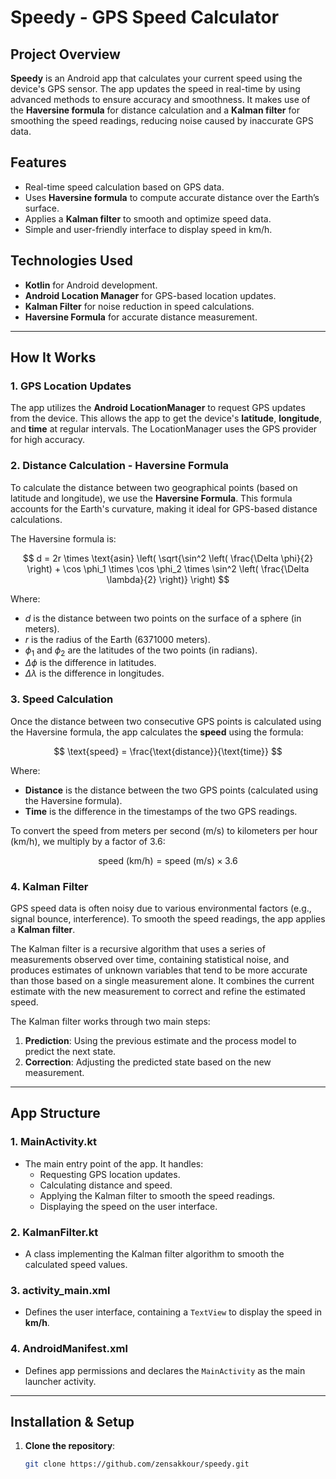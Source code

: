 # **Speedy - GPS Speed Calculator**

## **Project Overview**
**Speedy** is an Android app that calculates your current speed using the device's GPS sensor. The app updates the speed in real-time by using advanced methods to ensure accuracy and smoothness. It makes use of the **Haversine formula** for distance calculation and a **Kalman filter** for smoothing the speed readings, reducing noise caused by inaccurate GPS data.

## **Features**
- Real-time speed calculation based on GPS data.
- Uses **Haversine formula** to compute accurate distance over the Earth’s surface.
- Applies a **Kalman filter** to smooth and optimize speed data.
- Simple and user-friendly interface to display speed in km/h.

## **Technologies Used**
- **Kotlin** for Android development.
- **Android Location Manager** for GPS-based location updates.
- **Kalman Filter** for noise reduction in speed calculations.
- **Haversine Formula** for accurate distance measurement.

---

## **How It Works**

### **1. GPS Location Updates**
The app utilizes the **Android LocationManager** to request GPS updates from the device. This allows the app to get the device's **latitude**, **longitude**, and **time** at regular intervals. The LocationManager uses the GPS provider for high accuracy.

### **2. Distance Calculation - Haversine Formula**
To calculate the distance between two geographical points (based on latitude and longitude), we use the **Haversine Formula**. This formula accounts for the Earth's curvature, making it ideal for GPS-based distance calculations.

The Haversine formula is:

$$
d = 2r \times \text{asin} \left( \sqrt{\sin^2 \left( \frac{\Delta \phi}{2} \right) + \cos \phi_1 \times \cos \phi_2 \times \sin^2 \left( \frac{\Delta \lambda}{2} \right)} \right)
$$

Where:
- $d$ is the distance between two points on the surface of a sphere (in meters).
- $r$ is the radius of the Earth (6371000 meters).
- $\phi_1$ and $\phi_2$ are the latitudes of the two points (in radians).
- $\Delta \phi$ is the difference in latitudes.
- $\Delta \lambda$ is the difference in longitudes.

### **3. Speed Calculation**
Once the distance between two consecutive GPS points is calculated using the Haversine formula, the app calculates the **speed** using the formula:

$$
\text{speed} = \frac{\text{distance}}{\text{time}}
$$

Where:
- **Distance** is the distance between the two GPS points (calculated using the Haversine formula).
- **Time** is the difference in the timestamps of the two GPS readings.

To convert the speed from meters per second (m/s) to kilometers per hour (km/h), we multiply by a factor of 3.6:

$$
\text{speed (km/h)} = \text{speed (m/s)} \times 3.6
$$

### **4. Kalman Filter**
GPS speed data is often noisy due to various environmental factors (e.g., signal bounce, interference). To smooth the speed readings, the app applies a **Kalman filter**.

The Kalman filter is a recursive algorithm that uses a series of measurements observed over time, containing statistical noise, and produces estimates of unknown variables that tend to be more accurate than those based on a single measurement alone. It combines the current estimate with the new measurement to correct and refine the estimated speed.

The Kalman filter works through two main steps:
1. **Prediction**: Using the previous estimate and the process model to predict the next state.
2. **Correction**: Adjusting the predicted state based on the new measurement.

---

## **App Structure**

### **1. MainActivity.kt**
- The main entry point of the app. It handles:
  - Requesting GPS location updates.
  - Calculating distance and speed.
  - Applying the Kalman filter to smooth the speed readings.
  - Displaying the speed on the user interface.

### **2. KalmanFilter.kt**
- A class implementing the Kalman filter algorithm to smooth the calculated speed values.

### **3. activity_main.xml**
- Defines the user interface, containing a `TextView` to display the speed in **km/h**.

### **4. AndroidManifest.xml**
- Defines app permissions and declares the `MainActivity` as the main launcher activity.

---

## **Installation & Setup**

1. **Clone the repository**:
   ```bash
   git clone https://github.com/zensakkour/speedy.git
